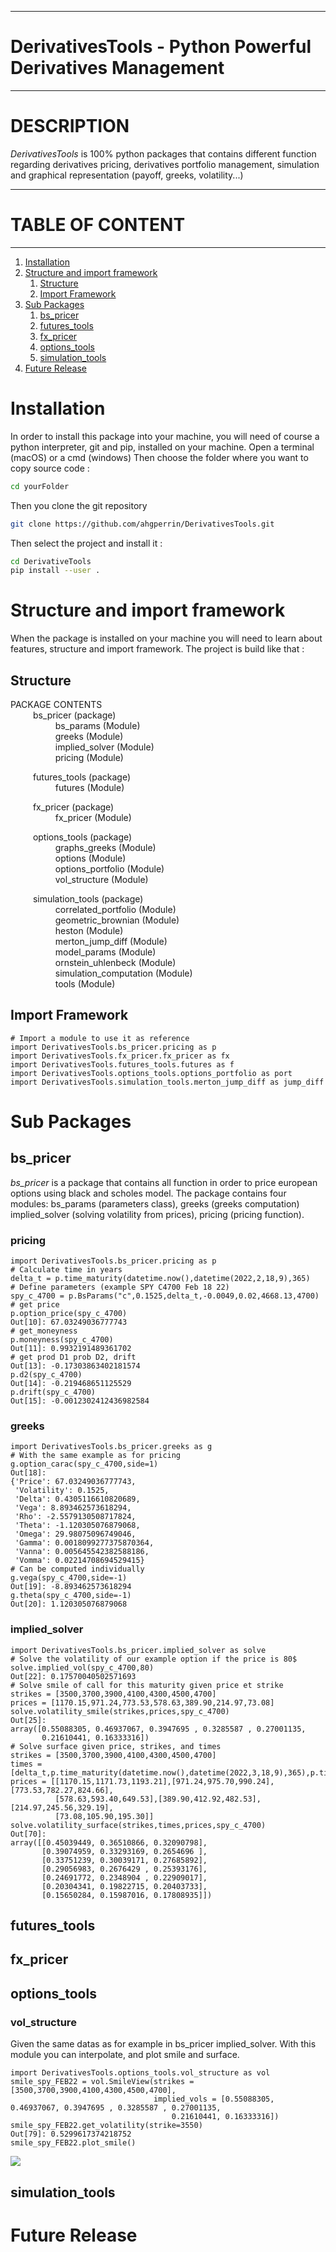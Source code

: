 
-----------------
# DerivativesTools - Python Powerful Derivatives Management

-----------------
# DESCRIPTION

*DerivativesTools* is 100% python packages that contains different function regarding derivatives pricing, derivatives
portfolio management, simulation and graphical representation (payoff, greeks, volatility...)

-----------------
# TABLE OF CONTENT

-----------------
1. [Installation](#Installation)
2. [Structure and import framework](#Structure-and-import-framework)
   1. [ Structure](#Structure)
   2. [Import Framework](#Import-Framework)
3. [Sub Packages](#Sub-Packages)
   1. [bs_pricer](#bs_pricer)
   2. [futures_tools](#futures_tools)
   3. [fx_pricer](#fx_pricer)
   4. [options_tools](#options_tools)
   5. [simulation_tools](#simulation_tools)
4. [Future Release](#Future-Release)

# Installation
In order to install this package into your machine, you will need of course
a python interpreter, git and pip, installed on your machine.
Open a terminal (macOS) or a cmd (windows)
Then choose the folder where you want to copy source code :
```sh
cd yourFolder
```
Then you clone the git repository
```sh
git clone https://github.com/ahgperrin/DerivativesTools.git
```
Then select the project and install it :
```sh
cd DerivativeTools
pip install --user .
```

# Structure and import framework
When the package is installed on your machine you will need to learn 
about features, structure and import framework.
The project is build like that :<br>
## Structure
PACKAGE CONTENTS<br>
&emsp; &emsp; bs_pricer (package)<br>
&emsp; &emsp; &emsp; &emsp; bs_params (Module)<br>
&emsp; &emsp; &emsp; &emsp; greeks (Module)<br>
&emsp; &emsp; &emsp; &emsp; implied_solver (Module)<br>
&emsp; &emsp; &emsp; &emsp; pricing (Module)<br>

&emsp; &emsp; futures_tools (package)<br>
&emsp; &emsp; &emsp; &emsp; futures (Module)<br>

&emsp; &emsp; fx_pricer (package)<br>
&emsp; &emsp; &emsp; &emsp; fx_pricer (Module)<br>

&emsp; &emsp; options_tools (package)<br>
&emsp; &emsp; &emsp; &emsp; graphs_greeks (Module)<br>
&emsp; &emsp; &emsp; &emsp; options (Module)<br>
&emsp; &emsp; &emsp; &emsp; options_portfolio (Module)<br>
&emsp; &emsp; &emsp; &emsp; vol_structure (Module)<br>

&emsp; &emsp; simulation_tools (package)<br>
&emsp; &emsp; &emsp; &emsp; correlated_portfolio (Module)<br>
&emsp; &emsp; &emsp; &emsp; geometric_brownian (Module)<br>
&emsp; &emsp; &emsp; &emsp; heston (Module)<br>
&emsp; &emsp; &emsp; &emsp; merton_jump_diff (Module)<br>
&emsp; &emsp; &emsp; &emsp; model_params (Module)<br>
&emsp; &emsp; &emsp; &emsp; ornstein_uhlenbeck (Module)<br>
&emsp; &emsp; &emsp; &emsp; simulation_computation (Module)<br>
&emsp; &emsp; &emsp; &emsp; tools (Module)<br>

## Import Framework
```pycon
# Import a module to use it as reference
import DerivativesTools.bs_pricer.pricing as p
import DerivativesTools.fx_pricer.fx_pricer as fx
import DerivativesTools.futures_tools.futures as f
import DerivativesTools.options_tools.options_portfolio as port 
import DerivativesTools.simulation_tools.merton_jump_diff as jump_diff 
```

# Sub Packages
## bs_pricer
*bs_pricer* is a package that contains all function in order to price
european options using black and scholes model.
The package contains four modules: bs_params (parameters class), greeks (greeks computation)
implied_solver (solving volatility from prices), pricing (pricing function).
### pricing
```pycon
import DerivativesTools.bs_pricer.pricing as p
# Calculate time in years
delta_t = p.time_maturity(datetime.now(),datetime(2022,2,18,9),365)
# Define parameters (example SPY C4700 Feb 18 22)
spy_c_4700 = p.BsParams("c",0.1525,delta_t,-0.0049,0.02,4668.13,4700)
# get price
p.option_price(spy_c_4700)
Out[10]: 67.03249036777743
# get_moneyness
p.moneyness(spy_c_4700)
Out[11]: 0.9932191489361702
# get prod D1 prob D2, drift
Out[13]: -0.17303863402181574
p.d2(spy_c_4700)
Out[14]: -0.219468651125529
p.drift(spy_c_4700)
Out[15]: -0.0012302412436982584
```
### greeks
```pycon
import DerivativesTools.bs_pricer.greeks as g
# With the same example as for pricing
g.option_carac(spy_c_4700,side=1)
Out[18]: 
{'Price': 67.03249036777743,
 'Volatility': 0.1525,
 'Delta': 0.4305116610820689,
 'Vega': 8.893462573618294,
 'Rho': -2.5579130508717824,
 'Theta': -1.120305076879068,
 'Omega': 29.98075096749046,
 'Gamma': 0.0018099277375870364,
 'Vanna': 0.005645542382588186,
 'Vomma': 0.02214708694529415}
# Can be computed individually 
g.vega(spy_c_4700,side=-1)
Out[19]: -8.893462573618294
g.theta(spy_c_4700,side=-1)
Out[20]: 1.120305076879068
```
### implied_solver
```pycon
import DerivativesTools.bs_pricer.implied_solver as solve
# Solve the volatility of our example option if the price is 80$
solve.implied_vol(spy_c_4700,80)
Out[22]: 0.17570040502571693
# Solve smile of call for this maturity given price et strike
strikes = [3500,3700,3900,4100,4300,4500,4700]
prices = [1170.15,971.24,773.53,578.63,389.90,214.97,73.08]
solve.volatility_smile(strikes,prices,spy_c_4700)
Out[25]: 
array([0.55088305, 0.46937067, 0.3947695 , 0.3285587 , 0.27001135,
       0.21610441, 0.16333316])
# Solve surface given price, strikes, and times
strikes = [3500,3700,3900,4100,4300,4500,4700]
times = [delta_t,p.time_maturity(datetime.now(),datetime(2022,3,18,9),365),p.time_maturity(datetime.now(),datetime(2022,6,17,9),365)]
prices = [[1170.15,1171.73,1193.21],[971.24,975.70,990.24],[773.53,782.27,824.66],
          [578.63,593.40,649.53],[389.90,412.92,482.53],[214.97,245.56,329.19],
          [73.08,105.90,195.30]]
solve.volatility_surface(strikes,times,prices,spy_c_4700)
Out[70]: 
array([[0.45039449, 0.36510866, 0.32090798],
       [0.39074959, 0.33293169, 0.2654696 ],
       [0.33751239, 0.30039171, 0.27685892],
       [0.29056983, 0.2676429 , 0.25393176],
       [0.24691772, 0.2348904 , 0.22909017],
       [0.20304341, 0.19822715, 0.20403733],
       [0.15650284, 0.15987016, 0.17808935]])
```
## futures_tools
## fx_pricer
## options_tools
### vol_structure
Given the same datas as for example in bs_pricer implied_solver. 
With this module you can interpolate, and plot smile and surface.
```pycon
import DerivativesTools.options_tools.vol_structure as vol
smile_spy_FEB22 = vol.SmileView(strikes = [3500,3700,3900,4100,4300,4500,4700],
                                implied_vols = [0.55088305, 0.46937067, 0.3947695 , 0.3285587 , 0.27001135,
                                    0.21610441, 0.16333316])
smile_spy_FEB22.get_volatility(strike=3550)
Out[79]: 0.5299617374218752
smile_spy_FEB22.plot_smile()
```
![](https://github.com/ahgperrin/DerivativesTools/blob/master/examples/smile.png?raw=true)
## simulation_tools
# Future Release

